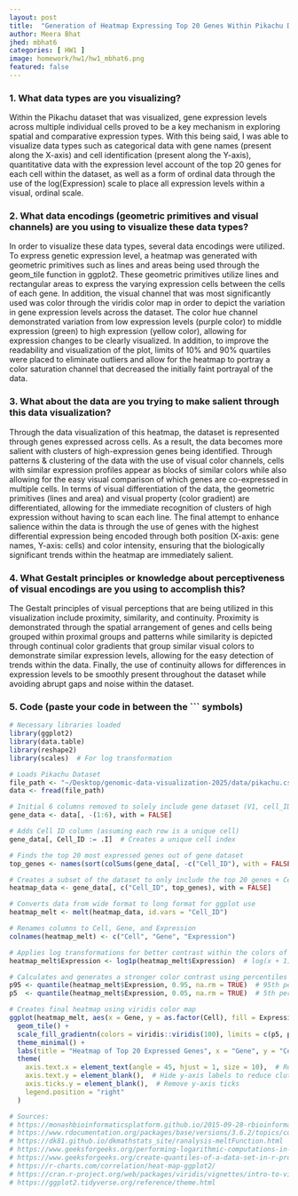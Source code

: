 ```yaml
---
layout: post
title:  "Generation of Heatmap Expressing Top 20 Genes Within Pikachu Dataset"
author: Meera Bhat
jhed: mbhat6
categories: [ HW1 ]
image: homework/hw1/hw1_mbhat6.png
featured: false
---
```


### 1. What data types are you visualizing?
Within the Pikachu dataset that was visualized, gene expression levels across multiple individual cells proved to be a key mechanism in exploring spatial and comparative expression types. With this being said, I was able to visualize data types such as categorical data with gene names (present along the X-axis) and cell identification (present along the Y-axis), quantitative data with the expression level account of the top 20 genes for each cell within the dataset, as well as a form of ordinal data through the use of the log(Expression) scale to place all expression levels within a visual, ordinal scale.

### 2. What data encodings (geometric primitives and visual channels) are you using to visualize these data types?
In order to visualize these data types, several data encodings were utilized. To express genetic expression level, a heatmap was generated with geometric primitives such as lines and areas being used through the geom_tile function in ggplot2. These geometric primitives utilize lines and rectangular areas to express the varying expression cells between the cells of each gene. In addition, the visual channel that was most significantly used was color through the viridis color map in order to depict the variation in gene expression levels across the dataset. The color hue channel demonstrated variation from low expression levels (purple color) to middle expression (green) to high expression (yellow color), allowing for expression changes to be clearly visualized. In addition, to improve the readability and visualization of the plot, limits of 10% and 90% quartiles were placed to eliminate outliers and allow for the heatmap to portray a color saturation channel that decreased the initially faint portrayal of the data. 

### 3. What about the data are you trying to make salient through this data visualization? 
Through the data visualization of this heatmap, the dataset is represented through genes expressed across cells. As a result, the data becomes more salient with clusters of high-expression genes being identified. Through patterns & clustering of the data with the use of visual color channels, cells with similar expression profiles appear as blocks of similar colors while also allowing for the easy visual comparison of which genes are co-expressed in multiple cells. In terms of visual differentiation of the data, the geometric primitives (lines and area) and visual property (color gradient) are differentiated, allowing for the immediate recognition of clusters of high expression without having to scan each line. The final attempt to enhance salience within the data is through the use of genes with the highest differential expression being encoded through both position (X-axis: gene names, Y-axis: cells) and color intensity, ensuring that the biologically significant trends within the heatmap are immediately salient.

### 4. What Gestalt principles or knowledge about perceptiveness of visual encodings are you using to accomplish this?
The Gestalt principles of visual perceptions that are being utilized in this visualization include proximity, similarity, and continuity. Proximity is demonstrated through the spatial arrangement of genes and cells being grouped within proximal groups and patterns while similarity is depicted through continual color gradients that group similar visual colors to demonstrate similar expression levels, allowing for the easy detection of trends within the data. Finally, the use of continuity allows for differences in expression levels to be smoothly present throughout the dataset while avoiding abrupt gaps and noise within the dataset. 

### 5. Code (paste your code in between the ``` symbols)

```r
# Necessary libraries loaded
library(ggplot2)
library(data.table)
library(reshape2)
library(scales)  # For log transformation

# Loads Pikachu Dataset
file_path <- "~/Desktop/genomic-data-visualization-2025/data/pikachu.csv.gz"
data <- fread(file_path)

# Initial 6 columns removed to solely include gene dataset (V1, cell_ID, cell_area, nucleus_area, aligned_x, aligned_y)
gene_data <- data[, -(1:6), with = FALSE]

# Adds Cell ID column (assuming each row is a unique cell)
gene_data[, Cell_ID := .I]  # Creates a unique cell index

# Finds the top 20 most expressed genes out of gene dataset
top_genes <- names(sort(colSums(gene_data[, -c("Cell_ID"), with = FALSE], na.rm = TRUE), decreasing = TRUE))[1:20]

# Creates a subset of the dataset to only include the top 20 genes + Cell_ID
heatmap_data <- gene_data[, c("Cell_ID", top_genes), with = FALSE]

# Converts data from wide format to long format for ggplot use
heatmap_melt <- melt(heatmap_data, id.vars = "Cell_ID")

# Renames columns to Cell, Gene, and Expression
colnames(heatmap_melt) <- c("Cell", "Gene", "Expression")

# Applies log transformations for better contrast within the colors of the heatmap
heatmap_melt$Expression <- log1p(heatmap_melt$Expression)  # log(x + 1) to prevent log(0)

# Calculates and generates a stronger color contrast using percentiles for the colors of the heatmap
p95 <- quantile(heatmap_melt$Expression, 0.95, na.rm = TRUE)  # 95th percentile
p5  <- quantile(heatmap_melt$Expression, 0.05, na.rm = TRUE)  # 5th percentile

# Creates final heatmap using viridis color map
ggplot(heatmap_melt, aes(x = Gene, y = as.factor(Cell), fill = Expression)) +
  geom_tile() +
  scale_fill_gradientn(colors = viridis::viridis(100), limits = c(p5, p95), oob = scales::squish) +
  theme_minimal() +
  labs(title = "Heatmap of Top 20 Expressed Genes", x = "Gene", y = "Cell", fill = "Log(Expression)") +
  theme(
    axis.text.x = element_text(angle = 45, hjust = 1, size = 10),  # Rotate x-axis labels
    axis.text.y = element_blank(),  # Hide y-axis labels to reduce clutter
    axis.ticks.y = element_blank(),  # Remove y-axis ticks
    legend.position = "right"
  )

# Sources:
# https://monashbioinformaticsplatform.github.io/2015-09-28-rbioinformatics-intro-r/01-supp-addressing-data.html
# https://www.rdocumentation.org/packages/base/versions/3.6.2/topics/colSums
# https://dk81.github.io/dkmathstats_site/ranalysis-meltFunction.html
# https://www.geeksforgeeks.org/performing-logarithmic-computations-in-r-programming-log-log10-log1p-and-log2-functions/
# https://www.geeksforgeeks.org/create-quantiles-of-a-data-set-in-r-programming-quantile-function/
# https://r-charts.com/correlation/heat-map-ggplot2/
# https://cran.r-project.org/web/packages/viridis/vignettes/intro-to-viridis.html
# https://ggplot2.tidyverse.org/reference/theme.html 
```
